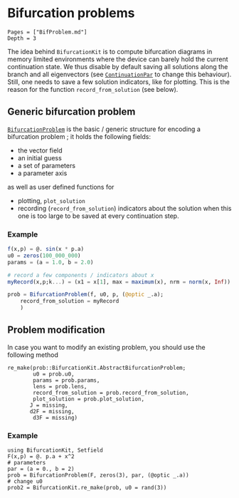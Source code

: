 # Bifurcation problems

```@contents
Pages = ["BifProblem.md"]
Depth = 3
```

The idea behind `BifurcationKit` is to compute bifurcation diagrams in memory limited environments where the device can barely hold the current continuation state. We thus disable by default saving all solutions along the branch and all eigenvectors (see [`ContinuationPar`](@ref) to change this behaviour). Still, one needs to save a few solution indicators, like for plotting. This is the reason for the function `record_from_solution` (see below).

## Generic bifurcation problem

[`BifurcationProblem`](@ref) is the basic / generic structure for encoding a bifurcation problem ; it holds the following fields:

- the vector field
- an initial guess
- a set of parameters
- a parameter axis

as well as user defined functions for 

- plotting, `plot_solution`
- recording (`record_from_solution`) indicators about the solution when this one is too large to be saved at every continuation step.

### Example

```julia
f(x,p) = @. sin(x * p.a)
u0 = zeros(100_000_000) 
params = (a = 1.0, b = 2.0)

# record a few components / indicators about x 
myRecord(x,p;k...) = (x1 = x[1], max = maximum(x), nrm = norm(x, Inf))

prob = BifurcationProblem(f, u0, p, (@optic _.a);
	record_from_solution = myRecord
	)
```


## Problem modification

In case you want to modify an existing problem, you should use the following method

```@docs
re_make(prob::BifurcationKit.AbstractBifurcationProblem;
		u0 = prob.u0,
		params = prob.params,
		lens = prob.lens,
		record_from_solution = prob.record_from_solution,
		plot_solution = prob.plot_solution,
       J = missing,
       d2F = missing,
		d3F = missing)
```

### Example

```@example 
using BifurcationKit, Setfield
F(x,p) = @. p.a + x^2
# parameters
par = (a = 0., b = 2)
prob = BifurcationProblem(F, zeros(3), par, (@optic _.a))
# change u0
prob2 = BifurcationKit.re_make(prob, u0 = rand(3))
```

